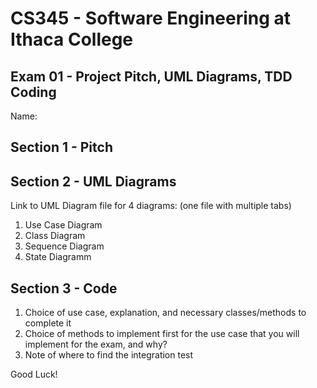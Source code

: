 # CS345 - Software Engineering at Ithaca College
## Exam 01 - Project Pitch, UML Diagrams, TDD Coding

Name:

## Section 1 - Pitch 

## Section 2 - UML Diagrams

Link to UML Diagram file for 4 diagrams: 
(one file with multiple tabs)
1. Use Case Diagram
2. Class Diagram
3. Sequence Diagram
4. State Diagramm

## Section 3 - Code 
1. Choice of use case, explanation, and necessary classes/methods to complete it
2. Choice of methods to implement first for the use case that you will implement for the exam, and why?
3. Note of where to find the integration test


Good Luck!

